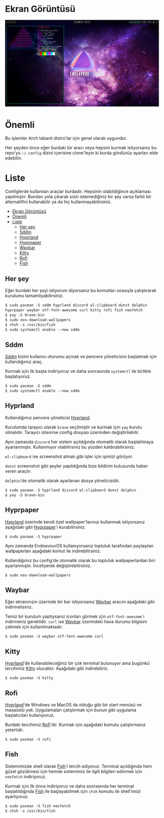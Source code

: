 # Ekran Görüntüsü
![](screenshot-1.png)

# Önemli
Bu işlemler Arch tabanlı distro'lar için genel olarak uygundur.

Her şeyden önce eğer burdaki bir aracı veya hepsini kurmak istiyorsanız bu repo'yu `~/.config` dizini içerisine clone'leyin ki burda gördünüz ayarları elde edebilin.

# Liste
Configlerde kullanılan araçlar burdadır. Hepsinin olabildiğince açıklaması yapılmıştır.
Bundan yola çıkarak sizin istemediğiniz bir şey varsa farklı bir alternatifini kullanabilir ya da hiç kullanmayabilirsiniz. 

- [Ekran Görüntüsü](#ekran-görüntüsü)
- [Önemli](#önemli)
- [Liste](#liste)
  - [Her şey](#her-şey)
  - [Sddm](#sddm)
  - [Hyprland](#hyprland)
  - [Hyprpaper](#hyprpaper)
  - [Waybar](#waybar)
  - [Kitty](#kitty)
  - [Rofi](#rofi)
  - [Fish](#fish)

## Her şey
Eğer burdaki her şeyi istiyorum diyorsanız bu komutları sırasıyla çalıştırarak kurulumu tamamliyabilirsiniz.

```console
$ sudo pacman -S sddm hyprland discord wl-clipboard dunst dolphin hyprpaper waybar otf-font-awesome curl kitty rofi fish neofetch
$ yay -S brave-bin
$ sudo eos-download-wallpapers
$ chsh -s /usr/bin/fish
$ sudo systemctl enable --now sddm
```

## Sddm
[Sddm](#sddm) bizim kullanıcı oturumu açmak ve pencere yöneticisini başlatmak için kullandığımız araç.

Kurmak için ilk başta indiriyoruz ve daha sonrasında `systemctl` ile birlikte başlatıyoruz.

```console
$ sudo pacman -S sddm
$ sudo systemctl enable --now sddm
```


## Hyprland
Kullandığımız pencere yöneticisi [Hyprland](#hyprland).

Kurulumda tarayıcı olarak `brave` seçilmiştir ve kurmak için `yay` kurulu olmalıdır. Tarayıcı istenirse config dosyası üzerinden değiştirilebilir.

Aynı zamanda `discord` her sistem açıldığında otomatik olarak başlatılmaya ayarlanmıştır. Kullanmıyor olabilirsiniz bu yüzden kaldırabilirsiniz.

`wl-clipboard` ise screenshot almak gibi işler için işimizi görüyor.

`dunst` screenshot gibi şeyler yapıldığında bize bildirim kutusunda haber veren araçtır.

`dolphin`'de otomatik olarak ayarlanan dosya yöneticisidir.

```console
$ sudo pacman -S hyprland discord wl-clipboard dunst dolphin
$ yay -S brave-bin
```

## Hyprpaper
[Hyprland](#hyprland) üzerinde kendi özel wallpaper'larınızı kullanmak istiyorsanız aşağıdaki gibi [Hyprpaper](#hyprpaper)'ı kurabilirsiniz.

```console
$ sudo pacman -S hyprpaper
```

Aynı zamanda EndeavourOS kullanıyorsanız topluluk tarafından paylaşılan wallpaperları aşağıdaki komut ile indirebilirsiniz.

Kullandığımız bu config'de otomatik olarak bu topluluk wallpaperlardan biri ayarlanmıştır. İnceliyerek değiştirebilirsiniz.

```console
$ sudo eos-download-wallpapers
```

## Waybar
Eğer ekranınızın üzerinde bir bar istiyorsanız [Waybar](#waybar) aracını aşağıdaki gibi indirmelisiniz.

Temiz bir kurulum yaptıysanız iconları görmek için `otf-font-awesome`'ı indirmeniz gereklidir. `curl` ise [Waybar](#waybar) üzerindeki hava durumu bilgisini çekmek için kullanılmaktadır.

```console
$ sudo pacman -S waybar otf-font-awesome curl
```

## Kitty
[Hyprland](#hyprland)'de kullanabileceğiniz bir çok terminal bulunuyor ama bugünkü tercihimiz [Kitty](#kitty) olucaktır. Aşağıdaki gibi indirebiliriz.

```console
$ sudo pacman -S kitty
```

## Rofi
[Hyprland](#hyprland)'de Windows ve MacOS da olduğu gibi bir start menüsü ve masaüstü yok. Uygulamaları çalıştırmak için bunun gibi uygulama başlatıcıları kullanıyoruz.

Burdaki tercihimiz [Rofi](#rofi)'dir. Kurmak için aşağıdaki komutu çalıştırmanız yeterlidir.

```console
$ sudo pacman -S rofi
```

## Fish
Sistemimizde shell olarak [Fish](#fish)'i tercih ediyoruz. Terminal açıldığında hem güzel gözükmesi için hemde sistemimiz ile ilgili bilgileri edinmek için `neofetch` indiriyoruz.

Kurmak için ilk önce indiriyoruz ve daha sonrasında her terminal başlatıldığında [Fish](#fish) ile başlayabilmek için `chsh` komutu ile shell'imizi ayarlıyoruz.

```console
$ sudo pacman -S fish neofetch
$ chsh -s /usr/bin/fish
```
